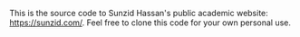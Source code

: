 This is the source code to Sunzid Hassan's public academic website: https://sunzid.com/. Feel free to clone this code for your own personal use.
